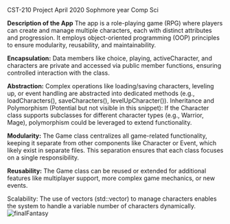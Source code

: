 CST-210 Project April 2020 Sophmore year Comp Sci

**Description of the App**
The app is a role-playing game (RPG) where players can create and manage multiple characters, each with distinct attributes and progression. It employs object-oriented programming (OOP) principles to ensure modularity, reusability, and maintainability.

**Encapsulation:**
Data members like choice, playing, activeCharacter, and characters are private and accessed via public member functions, ensuring controlled interaction with the class.

**Abstraction:**
Complex operations like loading/saving characters, leveling up, or event handling are abstracted into dedicated methods (e.g., loadCharacters(), saveCharacters(), levelUpCharacter()).
Inheritance and Polymorphism (Potential but not visible in this snippet):
If the Character class supports subclasses for different character types (e.g., Warrior, Mage), polymorphism could be leveraged to extend functionality.

**Modularity:**
The Game class centralizes all game-related functionality, keeping it separate from other components like Character or Event, which likely exist in separate files.
This separation ensures that each class focuses on a single responsibility.

**Reusability:**
The Game class can be reused or extended for additional features like multiplayer support, more complex game mechanics, or new events.

Scalability:
The use of vectors (std::vector) to manage characters enables the system to handle a variable number of characters dynamically.
![finalFantasy](https://github.com/user-attachments/assets/33f51f4c-65a2-4365-9303-730ad0a39ac5)

